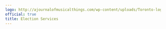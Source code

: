 ```yaml
---
logo: http://ajournalofmusicalthings.com/wp-content/uploads/Toronto-logo.png
official: true
title: Election Services
---
```

